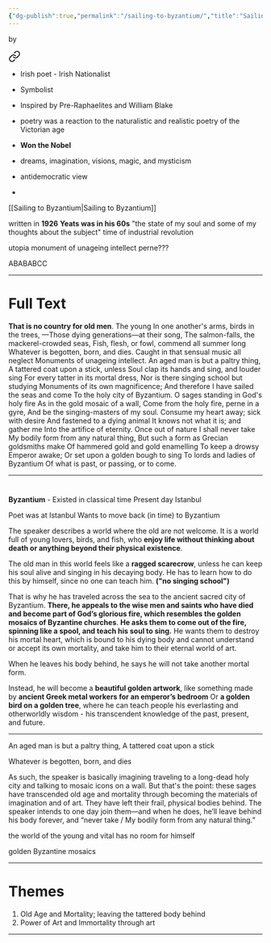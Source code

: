 ```yaml
---
{"dg-publish":true,"permalink":"/sailing-to-byzantium/","title":"Sailing to Byzantium by WB Yeats","tags":["english","politics","poem"],"created":"","updated":""}
---
```



by 
<div class="transclusion internal-embed is-loaded"><a class="markdown-embed-link" href="/wb-yeats/" aria-label="Open link"><svg xmlns="http://www.w3.org/2000/svg" width="24" height="24" viewBox="0 0 24 24" fill="none" stroke="currentColor" stroke-width="2" stroke-linecap="round" stroke-linejoin="round" class="svg-icon lucide-link"><path d="M10 13a5 5 0 0 0 7.54.54l3-3a5 5 0 0 0-7.07-7.07l-1.72 1.71"></path><path d="M14 11a5 5 0 0 0-7.54-.54l-3 3a5 5 0 0 0 7.07 7.07l1.71-1.71"></path></svg></a><div class="markdown-embed">





- Irish poet - Irish Nationalist
- Symbolist
- Inspired by Pre-Raphaelites and William Blake
- poetry was a reaction to the naturalistic and realistic poetry of the Victorian age
- **Won the Nobel**
- dreams, imagination, visions, magic, and mysticism

- antidemocratic view
- 
[[Sailing to Byzantium\|Sailing to Byzantium]]


</div></div>



written in **1926** 
**Yeats was in his 60s**
"the state of my soul and some of my thoughts about the subject"
time of industrial revolution

utopia 
monument of unageing intellect
perne???

ABABABCC

---
# Full Text

**That is no country for old men**. The young
In one another's arms, birds in the trees,
—Those dying generations—at their song,
The salmon-falls, the mackerel-crowded seas,
Fish, flesh, or fowl, commend all summer long
Whatever is begotten, born, and dies.
Caught in that sensual music all neglect
Monuments of unageing intellect.
An aged man is but a paltry thing,
A tattered coat upon a stick, unless
Soul clap its hands and sing, and louder sing
For every tatter in its mortal dress,
Nor is there singing school but studying
Monuments of its own magnificence;
And therefore I have sailed the seas and come
To the holy city of Byzantium.
O sages standing in God's holy fire
As in the gold mosaic of a wall,
Come from the holy fire, perne in a gyre,
And be the singing-masters of my soul.
Consume my heart away; sick with desire
And fastened to a dying animal
It knows not what it is; and gather me
Into the artifice of eternity.
Once out of nature I shall never take
My bodily form from any natural thing,
But such a form as Grecian goldsmiths make
Of hammered gold and gold enamelling
To keep a drowsy Emperor awake;
Or set upon a golden bough to sing
To lords and ladies of Byzantium
Of what is past, or passing, or to come.

---
# 

**Byzantium** - Existed in classical time
Present day Istanbul

Poet was at Istanbul 
Wants to move back (in time) to Byzantium 

The speaker describes a world where the old are not welcome. It is a world full of young lovers, birds, and fish, who **enjoy life without thinking about death or anything beyond their physical existence**. 

The old man in this world feels like a **ragged scarecrow**, unless he can keep his soul alive and singing in his decaying body. He has to learn how to do this by himself, since no one can teach him. **("no singing school")** 

That is why he has traveled across the sea to the ancient sacred city of Byzantium. **There, he appeals to the wise men and saints who have died and become part of God’s glorious fire, which resembles the golden mosaics of Byzantine churches**. **He asks them to come out of the fire, spinning like a spool, and teach his soul to sing.** He wants them to destroy his mortal heart, which is bound to his dying body and cannot understand or accept its own mortality, and take him to their eternal world of art. 

When he leaves his body behind, he says he will not take another mortal form.

Instead, he will become a 
**beautiful golden artwork**, like something made by **ancient Greek metal workers for an emperor’s bedroom**
Or **a golden bird on a golden tree**, where he can teach people his everlasting and otherworldly wisdom - his transcendent knowledge of the past, present, and future.

---

An aged man is but a paltry thing, A tattered coat upon a stick 

Whatever is begotten, born, and dies 

As such, the speaker is basically imagining traveling to a long-dead holy city and talking to mosaic icons on a wall. But that's the point: these sages have transcended old age and mortality through becoming the materials of imagination and of art. They have left their frail, physical bodies behind. The speaker intends to one day join them—and when he does, he’ll leave behind his body forever, and “never take / My bodily form from any natural thing.”

the world of the young and vital has no room for himself 

golden Byzantine mosaics 

---

# Themes 
1. Old Age and Mortality; 
	   leaving the tattered body behind
2. Power of Art and Immortality through art


---
